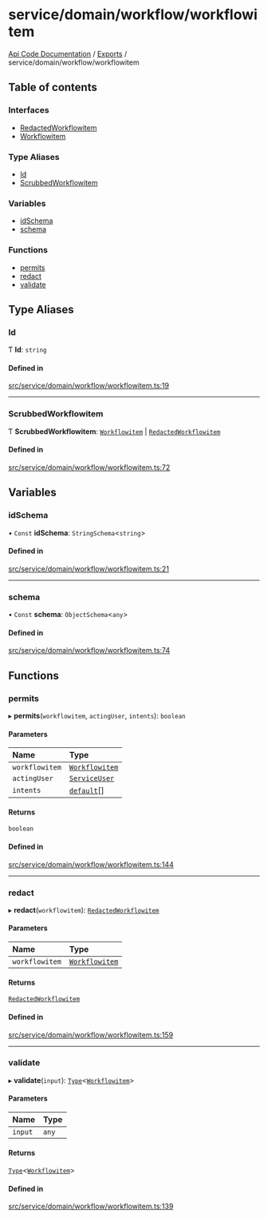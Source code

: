 # service/domain/workflow/workflowitem
 
[Api Code Documentation](../README.md) / [Exports](../modules.md) / service/domain/workflow/workflowitem

## Table of contents

### Interfaces

- [RedactedWorkflowitem](../interfaces/service_domain_workflow_workflowitem.RedactedWorkflowitem.md)
- [Workflowitem](../interfaces/service_domain_workflow_workflowitem.Workflowitem.md)

### Type Aliases

- [Id](service_domain_workflow_workflowitem.md#id)
- [ScrubbedWorkflowitem](service_domain_workflow_workflowitem.md#scrubbedworkflowitem)

### Variables

- [idSchema](service_domain_workflow_workflowitem.md#idschema)
- [schema](service_domain_workflow_workflowitem.md#schema)

### Functions

- [permits](service_domain_workflow_workflowitem.md#permits)
- [redact](service_domain_workflow_workflowitem.md#redact)
- [validate](service_domain_workflow_workflowitem.md#validate)

## Type Aliases

### Id

Ƭ **Id**: `string`

#### Defined in

[src/service/domain/workflow/workflowitem.ts:19](https://github.com/openkfw/TruBudget/blob/90402cb/api/src/service/domain/workflow/workflowitem.ts#L19)

___

### ScrubbedWorkflowitem

Ƭ **ScrubbedWorkflowitem**: [`Workflowitem`](../interfaces/service_domain_workflow_workflowitem.Workflowitem.md) \| [`RedactedWorkflowitem`](../interfaces/service_domain_workflow_workflowitem.RedactedWorkflowitem.md)

#### Defined in

[src/service/domain/workflow/workflowitem.ts:72](https://github.com/openkfw/TruBudget/blob/90402cb/api/src/service/domain/workflow/workflowitem.ts#L72)

## Variables

### idSchema

• `Const` **idSchema**: `StringSchema`\<`string`\>

#### Defined in

[src/service/domain/workflow/workflowitem.ts:21](https://github.com/openkfw/TruBudget/blob/90402cb/api/src/service/domain/workflow/workflowitem.ts#L21)

___

### schema

• `Const` **schema**: `ObjectSchema`\<`any`\>

#### Defined in

[src/service/domain/workflow/workflowitem.ts:74](https://github.com/openkfw/TruBudget/blob/90402cb/api/src/service/domain/workflow/workflowitem.ts#L74)

## Functions

### permits

▸ **permits**(`workflowitem`, `actingUser`, `intents`): `boolean`

#### Parameters

| Name | Type |
| :------ | :------ |
| `workflowitem` | [`Workflowitem`](../interfaces/service_domain_workflow_workflowitem.Workflowitem.md) |
| `actingUser` | [`ServiceUser`](../interfaces/service_domain_organization_service_user.ServiceUser.md) |
| `intents` | [`default`](authz_intents.md#default)[] |

#### Returns

`boolean`

#### Defined in

[src/service/domain/workflow/workflowitem.ts:144](https://github.com/openkfw/TruBudget/blob/90402cb/api/src/service/domain/workflow/workflowitem.ts#L144)

___

### redact

▸ **redact**(`workflowitem`): [`RedactedWorkflowitem`](../interfaces/service_domain_workflow_workflowitem.RedactedWorkflowitem.md)

#### Parameters

| Name | Type |
| :------ | :------ |
| `workflowitem` | [`Workflowitem`](../interfaces/service_domain_workflow_workflowitem.Workflowitem.md) |

#### Returns

[`RedactedWorkflowitem`](../interfaces/service_domain_workflow_workflowitem.RedactedWorkflowitem.md)

#### Defined in

[src/service/domain/workflow/workflowitem.ts:159](https://github.com/openkfw/TruBudget/blob/90402cb/api/src/service/domain/workflow/workflowitem.ts#L159)

___

### validate

▸ **validate**(`input`): [`Type`](result.md#type)\<[`Workflowitem`](../interfaces/service_domain_workflow_workflowitem.Workflowitem.md)\>

#### Parameters

| Name | Type |
| :------ | :------ |
| `input` | `any` |

#### Returns

[`Type`](result.md#type)\<[`Workflowitem`](../interfaces/service_domain_workflow_workflowitem.Workflowitem.md)\>

#### Defined in

[src/service/domain/workflow/workflowitem.ts:139](https://github.com/openkfw/TruBudget/blob/90402cb/api/src/service/domain/workflow/workflowitem.ts#L139)
